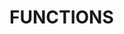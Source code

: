 # FUNCTIONS

<!-- 

def name(parameter1, parameter2, parameter3):
  # code to be executed

-->

<!-- 

name(parameter1, parameter2, parameter3); 

-->